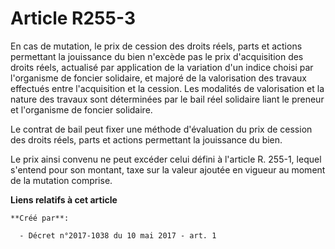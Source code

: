 # Article R255-3

En cas de mutation, le prix de cession des droits réels, parts et actions permettant la jouissance du bien n'excède pas le
prix d'acquisition des droits réels, actualisé par application de la variation d'un indice choisi par l'organisme de foncier
solidaire, et majoré de la valorisation des travaux effectués entre l'acquisition et la cession. Les modalités de
valorisation et la nature des travaux sont déterminées par le bail réel solidaire liant le preneur et l'organisme de foncier
solidaire.

Le contrat de bail peut fixer une méthode d'évaluation du prix de cession des droits réels, parts et actions permettant la
jouissance du bien.

Le prix ainsi convenu ne peut excéder celui défini à l'article R. 255-1, lequel s'entend pour son montant, taxe sur la valeur
ajoutée en vigueur au moment de la mutation comprise.

**Liens relatifs à cet article**

	**Créé par**:

	  - Décret n°2017-1038 du 10 mai 2017 - art. 1
